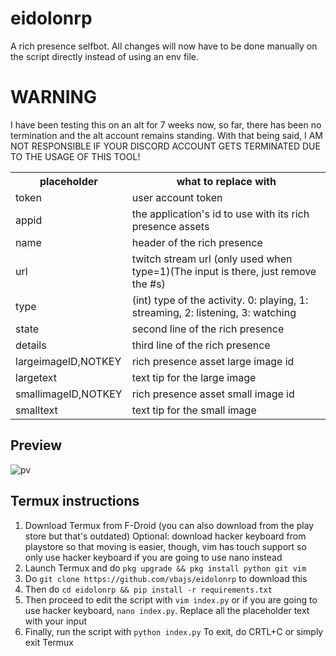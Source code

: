 # eidolonrp
A rich presence selfbot.
All changes will now have to be done manually on the script directly instead of using an env file.

# WARNING
I have been testing this on an alt for 7 weeks now, so far, there has been no termination and the alt account remains standing.
With that being said, I AM NOT RESPONSIBLE IF YOUR DISCORD ACCOUNT GETS TERMINATED DUE TO THE USAGE OF THIS TOOL!

<table>
<tr><th>placeholder</th><th>what to replace with</th></tr>
<tr><td>token</th><td>user account token</td></tr>
<tr><td>appid</td><td>the application's id to use with its rich presence assets</td></tr>
<tr><td>name</td><td>header of the rich presence</td></tr>
<tr><td>url</td><td>twitch stream url (only used when type=1)(The input is there, just remove the #s)</td></tr>
<tr><td>type</td><td>(int) type of the activity. 0: playing, 1: streaming, 2: listening, 3: watching</td></tr>
<tr><td>state</td><td>second line of the rich presence</td></tr>
<tr><td>details</td><td>third line of the rich presence</td></tr>
<tr><td>largeimageID,NOTKEY</td><td>rich presence asset large image id</td></tr>
<tr><td>largetext</td><td>text tip for the large image</td></tr>
<tr><td>smallimageID,NOTKEY</td><td>rich presence asset small image id</td></tr>
<tr><td>smalltext</td><td>text tip for the small image</td></tr>
</table>

## Preview
![pv](pv.png)


## Termux instructions
1. Download Termux from F-Droid (you can also download from the play store but that's outdated)
Optional: download hacker keyboard from playstore so that moving is easier, though, vim has touch support so only use hacker keyboard if you are going to use nano instead
2. Launch Termux and do `pkg upgrade && pkg install python git vim`
3. Do `git clone https://github.com/vbajs/eidolonrp` to download this
4. Then do `cd eidolonrp && pip install -r requirements.txt`
5. Then proceed to edit the script with `vim index.py` or if you are going to use hacker keyboard, `nano index.py`. Replace all the placeholder text with your input
6. Finally, run the script with `python index.py`
To exit, do CRTL+C or simply exit Termux
